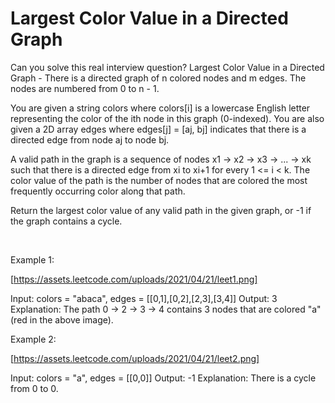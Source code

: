 # Largest Color Value in a Directed Graph

Can you solve this real interview question? Largest Color Value in a Directed Graph - There is a directed graph of n colored nodes and m edges. The nodes are numbered from 0 to n - 1.

You are given a string colors where colors[i] is a lowercase English letter representing the color of the ith node in this graph (0-indexed). You are also given a 2D array edges where edges[j] = [aj, bj] indicates that there is a directed edge from node aj to node bj.

A valid path in the graph is a sequence of nodes x1 -> x2 -> x3 -> ... -> xk such that there is a directed edge from xi to xi+1 for every 1 <= i < k. The color value of the path is the number of nodes that are colored the most frequently occurring color along that path.

Return the largest color value of any valid path in the given graph, or -1 if the graph contains a cycle.

 

Example 1:

[https://assets.leetcode.com/uploads/2021/04/21/leet1.png]


Input: colors = "abaca", edges = [[0,1],[0,2],[2,3],[3,4]]
Output: 3
Explanation: The path 0 -> 2 -> 3 -> 4 contains 3 nodes that are colored "a" (red in the above image).


Example 2:

[https://assets.leetcode.com/uploads/2021/04/21/leet2.png]


Input: colors = "a", edges = [[0,0]]
Output: -1
Explanation: There is a cycle from 0 to 0.